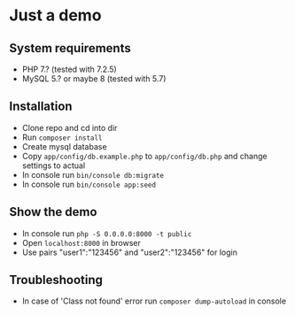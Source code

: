 # Just a demo

## System requirements
* PHP 7.? (tested with 7.2.5)
* MySQL 5.? or maybe 8 (tested with 5.7)

## Installation
* Clone repo and cd into dir
* Run ```composer install```
* Create mysql database
* Copy ```app/config/db.example.php``` to ```app/config/db.php``` and change settings to actual
* In console run ```bin/console db:migrate```
* In console run ```bin/console app:seed```

## Show the demo
* In console run ```php -S 0.0.0.0:8000 -t public```
* Open ```localhost:8000``` in browser
* Use pairs "user1":"123456" and "user2":"123456" for login

## Troubleshooting
* In case of 'Class not found' error run ```composer dump-autoload``` in console